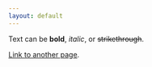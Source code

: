 ```yaml
---
layout: default
---
```


Text can be **bold**, _italic_, or ~~strikethrough~~.

[Link to another page](./c-projects.html).
